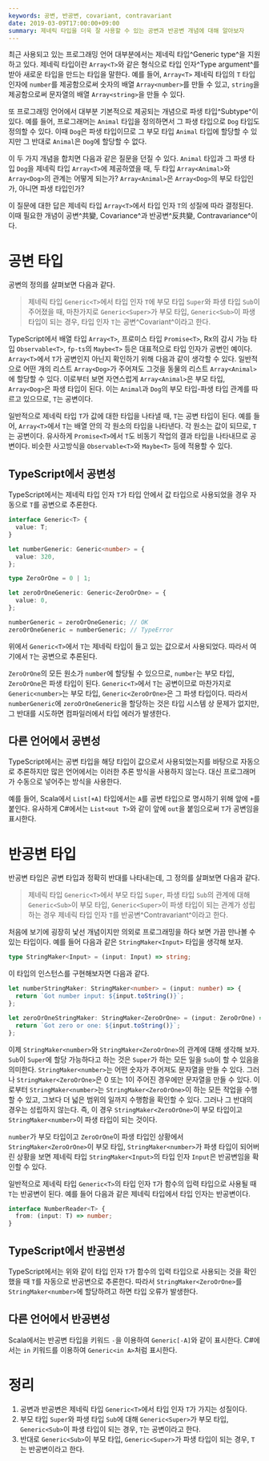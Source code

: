 ```yaml
---
keywords: 공변, 반공변, covariant, contravariant
date: 2019-03-09T17:00:00+09:00
summary: 제네릭 타입을 더욱 잘 사용할 수 있는 공변과 반공변 개념에 대해 알아보자
---
```


최근 사용되고 있는 프로그래밍 언어 대부분에서는 제네릭 타입^Generic type^을 지원하고 있다. 제네릭 타입이란 `Array<T>`와 같은 형식으로 타입 인자^Type argument^를 받아 새로운 타입을 만드는 타입을 말한다. 예를 들어, `Array<T>` 제네릭 타입의 `T` 타입 인자에 `number`를 제공함으로써 숫자의 배열 `Array<number>`를 만들 수 있고, `string`을 제공함으로써 문자열의 배열 `Array<string>`을 만들 수 있다.

또 프로그래밍 언어에서 대부분 기본적으로 제공되는 개념으로 파생 타입^Subtype^이 있다. 예를 들어, 프로그래머는 `Animal` 타입을 정의하면서 그 파생 타입으로 `Dog` 타입도 정의할 수 있다. 이때 `Dog`은 파생 타입이므로 그 부모 타입 `Animal` 타입에 할당할 수 있지만 그 반대로 `Animal`은 `Dog`에 할당할 수 없다.

이 두 가지 개념을 합치면 다음과 같은 질문을 던질 수 있다. `Animal` 타입과 그 파생 타입 `Dog`을 제네릭 타입 `Array<T>`에 제공하였을 때, 두 타입 `Array<Animal>`와 `Array<Dog>`의 관계는 어떻게 되는가? `Array<Animal>`은 `Array<Dog>`의 부모 타입인가, 아니면 파생 타입인가?

이 질문에 대한 답은 제네릭 타입 `Array<T>`에서 타입 인자 `T`의 성질에 따라 결정된다. 이때 필요한 개념이 공변^共變, Covariance^과 반공변^反共變, Contravariance^이다.

# 공변 타입

공변의 정의를 살펴보면 다음과 같다.

> 제네릭 타입 `Generic<T>`에서 타입 인자 `T`에 부모 타입 `Super`와 파생 타입 `Sub`이 주어졌을 때, 마찬가지로 `Generic<Super>`가 부모 타입, `Generic<Sub>`이 파생 타입이 되는 경우, 타입 인자 `T`는 공변^Covariant^이라고 한다.

TypeScript에서 배열 타입 `Array<T>`, 프로미스 타입 `Promise<T>`, Rx의 감시 가능 타입 `Observable<T>`, `fp-ts`의 `Maybe<T>` 등은 대표적으로 타입 인자가 공변인 예이다. `Array<T>`에서 `T`가 공변인지 아닌지 확인하기 위해 다음과 같이 생각할 수 있다. 일반적으로 어떤 개의 리스트 `Array<Dog>`가 주어져도 그것을 동물의 리스트 `Array<Animal>`에 할당할 수 있다. 이로부터 보면 자연스럽게 `Array<Animal>`은 부모 타입, `Array<Dog>`은 파생 타입이 된다. 이는 `Animal`과 `Dog`의 부모 타입-파생 타입 관계를 따르고 있으므로, `T`는 공변이다.

일반적으로 제네릭 타입 `T`가 값에 대한 타입을 나타낼 때, `T`는 공변 타입이 된다. 예를 들어, `Array<T>`에서 `T`는 배열 안의 각 원소의 타입을 나타낸다. 각 원소는 값이 되므로, `T`는 공변이다. 유사하게 `Promise<T>`에서 `T`도 비동기 작업의 결과 타입을 나타내므로 공변이다. 비슷한 사고방식을 `Observable<T>`와 `Maybe<T>` 등에 적용할 수 있다.

## TypeScript에서 공변성

TypeScript에서는 제네릭 타입 인자 `T`가 타입 안에서 값 타입으로 사용되었을 경우 자동으로 `T`를 공변으로 추론한다.

```ts
interface Generic<T> {
  value: T;
}

let numberGeneric: Generic<number> = {
  value: 320,
};

type ZeroOrOne = 0 | 1;

let zeroOrOneGeneric: Generic<ZeroOrOne> = {
  value: 0,
};

numberGeneric = zeroOrOneGeneric; // OK
zeroOrOneGeneric = numberGeneric; // TypeError
```

위에서 `Generic<T>`에서 `T`는 제네릭 타입이 들고 있는 값으로서 사용되었다. 따라서 여기에서 `T`는 공변으로 추론된다.

`ZeroOrOne`의 모든 원소가 `number`에 할당될 수 있으므로, `number`는 부모 타입, `ZeroOrOne`은 파생 타입이 된다. `Generic<T>`에서 `T`는 공변이므로 마찬가지로 `Generic<number>`는 부모 타입, `Generic<ZeroOrOne>`은 그 파생 타입이다. 따라서 `numberGeneric`에 `zeroOrOneGeneric`을 할당하는 것은 타입 시스템 상 문제가 없지만, 그 반대를 시도하면 컴파일러에서 타입 에러가 발생한다.

## 다른 언어에서 공변성

TypeScript에서는 공변 타입을 해당 타입이 값으로서 사용되었는지를 바탕으로 자동으로 추론하지만 많은 언어에서는 이러한 추론 방식을 사용하지 않는다. 대신 프로그래머가 수동으로 넣어주는 방식을 사용한다.

예를 들어, Scala에서 `List[+A]` 타입에서는 `A`를 공변 타입으로 명시하기 위해 앞에 `+`를 붙인다. 유사하게 C#에서는 `List<out T>`와 같이 앞에 `out`을 붙임으로써 `T`가 공변임을 표시한다.

# 반공변 타입

반공변 타입은 공변 타입과 정확히 반대를 나타내는데, 그 정의를 살펴보면 다음과 같다.

> 제네릭 타입 `Generic<T>`에서 부모 타입 `Super`, 파생 타입 `Sub`의 관계에 대해 `Generic<Sub>`이 부모 타입, `Generic<Super>`이 파생 타입이 되는 관계가 성립하는 경우 제네릭 타입 인자 `T`를 반공변^Contravariant^이라고 한다.

처음에 보기에 굉장히 낯선 개념이지만 의외로 프로그래밍을 하다 보면 가끔 만나볼 수 있는 타입이다. 예를 들어 다음과 같은 `StringMaker<Input>` 타입을 생각해 보자.

```ts
type StringMaker<Input> = (input: Input) => string;
```

이 타입의 인스턴스를 구현해보자면 다음과 같다.

```ts
let numberStringMaker: StringMaker<number> = (input: number) => {
  return `Got number input: ${input.toString()}`;
};

let zeroOrOneStringMaker: StringMaker<ZeroOrOne> = (input: ZeroOrOne) => {
  return `Got zero or one: ${input.toString()}`;
};
```

이제 `StringMaker<number>`와 `StringMaker<ZeroOrOne>`의 관계에 대해 생각해 보자. `Sub`이 `Super`에 할당 가능하다고 하는 것은 `Super`가 하는 모든 일을 `Sub`이 할 수 있음을 의미한다. `StringMaker<number>`는 어떤 숫자가 주어져도 문자열을 만들 수 있다. 그러나 `StringMaker<ZeroOrOne>`은 0 또는 1이 주어진 경우에만 문자열을 만들 수 있다. 이로부터 `StringMaker<number>`는 `StringMaker<ZeroOrOne>`이 하는 모든 작업을 수행할 수 있고, 그보다 더 넓은 범위의 일까지 수행함을 확인할 수 있다. 그러나 그 반대의 경우는 성립하지 않는다. 즉, 이 경우 `StringMaker<ZeroOrOne>`이 부모 타입이고 `StringMaker<number>`이 파생 타입이 되는 것이다.

`number`가 부모 타입이고 `ZeroOrOne`이 파생 타입인 상황에서 `StringMaker<ZeroOrOne>`이 부모 타입, `StringMaker<number>`가 파생 타입이 되어버린 상황을 보면 제네릭 타입 `StringMaker<Input>`의 타입 인자 `Input`은 반공변임을 확인할 수 있다.

일반적으로 제네릭 타입 `Generic<T>`의 타입 인자 `T`가 함수의 입력 타입으로 사용될 때 `T`는 반공변이 된다. 예를 들어 다음과 같은 제네릭 타입에서 타입 인자는 반공변이다.

```ts
interface NumberReader<T> {
  from: (input: T) => number;
}
```

## TypeScript에서 반공변성

TypeScript에서는 위와 같이 타입 인자 `T`가 함수의 입력 타입으로 사용되는 것을 확인했을 때 `T`를 자동으로 반공변으로 추론한다. 따라서 `StringMaker<ZeroOrOne>`를 `StringMaker<number>`에 할당하려고 하면 타입 오류가 발생한다.

## 다른 언어에서 반공변성

Scala에서는 반공변 타입을 키워드 `-`을 이용하여 `Generic[-A]`와 같이 표시한다. C#에서는 `in` 키워드를 이용하여 `Generic<in A>`처럼 표시한다.

# 정리

1. 공변과 반공변은 제네릭 타입 `Generic<T>`에서 타입 인자 `T`가 가지는 성질이다.
2. 부모 타입 `Super`와 파생 타입 `Sub`에 대해 `Generic<Super>`가 부모 타입, `Generic<Sub>`이 파생 타입이 되는 경우, `T`는 공변이라고 한다.
3. 반대로 `Generic<Sub>`이 부모 타입, `Generic<Super>`가 파생 타입이 되는 경우, `T`는 반공변이라고 한다.
